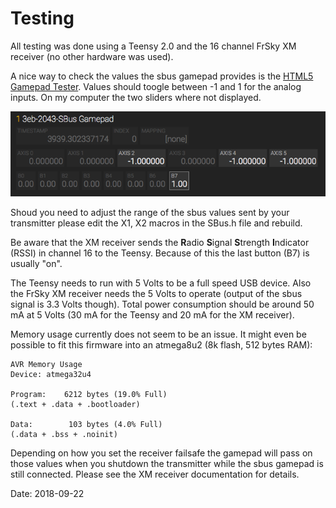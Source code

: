 # Testing

All testing was done using a Teensy 2.0 and the 16 channel FrSky XM receiver (no other hardware was used).

A nice way to check the values the sbus gamepad provides is the [HTML5 Gamepad Tester](http://html5gamepad.com/). Values should toogle between -1 and 1 for the analog inputs. On my computer the two sliders where not displayed.

![image](images/HTML5Gamepad.png)

Shoud you need to adjust the range of the sbus values sent by your transmitter please edit the X1, X2 macros in the SBus.h file and rebuild.

Be aware that the XM receiver sends the **R**adio **S**ignal **S**trength **I**ndicator (RSSI) in channel 16 to the Teensy. Because of this the last button (B7) is usually "on".

The Teensy needs to run with 5 Volts to be a full speed USB device. Also the FrSky XM receiver needs the 5 Volts to operate (output of the sbus signal is 3.3 Volts though). Total power consumption should be around 50 mA at 5 Volts (30 mA for the Teensy and 20 mA for the XM receiver).

Memory usage currently does not seem to be an issue. It might even be possible to fit this firmware into an atmega8u2 (8k flash, 512 bytes RAM):

```
AVR Memory Usage
Device: atmega32u4

Program:    6212 bytes (19.0% Full)
(.text + .data + .bootloader)

Data:        103 bytes (4.0% Full)
(.data + .bss + .noinit)
```

Depending on how you set the receiver failsafe the gamepad will pass on those values when you shutdown the transmitter while the sbus gamepad is still connected. Please see the XM receiver documentation for details.

Date: 2018-09-22

